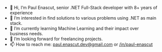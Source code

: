- 👋 Hi, I’m Paul Enascut, senior .NET Full-Stack developer with 8+ years of experience
- 👀 I’m interested in find solutions to various problems using .NET as main stack.
- 🌱 I’m currently learning Machine Learning and their impact over business needs.
- 💞️ I’m looking forward for freelancing projects.
- 📫 How to reach me: paul.enascut.dev@gmail.com or <a href="https://www.linkedin.com/in/paul-enascut/">/in/paul-enascut</a>

<!---
paul-enascut/paul-enascut is a ✨ special ✨ repository because its `README.md` (this file) appears on your GitHub profile.
You can click the Preview link to take a look at your changes.
--->
